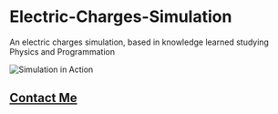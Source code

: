 # Electric-Charges-Simulation

An electric charges simulation, based in knowledge learned studying Physics and Programmation

![Simulation in Action](assets/img/demonstration.png)


## [Contact Me](william.martins@ee.ufcg.edu.br)

